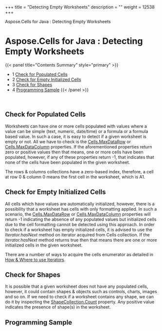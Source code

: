 +++
title = "Detecting Empty Worksheets" 
description = "" 
weight = 12538 
+++

Aspose.Cells for Java : Detecting Empty Worksheets  

# Aspose.Cells for Java : Detecting Empty Worksheets


{{< panel title="Contents Summary" style="primary" >}}
*   1 [Check for Populated Cells](#DetectingEmptyWorksheets-CheckforPopulatedCells)
*   2 [Check for Empty Initialized Cells](#DetectingEmptyWorksheets-CheckforEmptyInitializedCells)
*   3 [Check for Shapes](#DetectingEmptyWorksheets-CheckforShapes)
*   4 [Programming Sample](#DetectingEmptyWorksheets-ProgrammingSample)
{{< /panel >}}
 

 

## Check for Populated Cells

Worksheets can have one or more cells populated with values where a value can be simple (text, numeric, date/time) or a formula or a formula based value. In such a case, it is easy to detect if a given worksheet is empty or not. All we have to check is the [Cells.MaxDataRow](https://apireference.aspose.com/java/cells/com.aspose.cells/cells#MaxDataRow) or [Cells.MaxDataColumn](https://apireference.aspose.com/java/cells/com.aspose.cells/cells#MaxDataColumn) properties. If the aforementioned properties return zero or positive values then that means, one or more cells have been populated, however, if any of these properties return -1, that indicates that none of the cells have been populated in the given worksheet.

The rows & columns collections have a zero-based index, therefore, a cell at row 0 & column 0 means the first cell in the worksheet, which is A1.

## Check for Empty Initialized Cells

All cells which have values are automatically initialized, however, there is a possibility that a worksheet has cells with only formatting applied. In such a scenario, the [Cells.MaxDataRow](https://apireference.aspose.com/java/cells/com.aspose.cells/cells#MaxDataRow) or [Cells.MaxDataColumn](https://apireference.aspose.com/java/cells/com.aspose.cells/cells#MaxDataColumn) properties will return -1 indicating the absence of any populated values but initialized cells due to the cell formatting cannot be detected using this approach. In order to check if a worksheet has empty initialized cells, it is advised to use the *Iterator.hasNext* method on iterator acquired from Cells collection. If the *iterator.hasNext* method returns true then that means there are one or more initialized cells in the given worksheet.

There are a number of ways to acquire the cells enumerator as detailed in [How & Where to use Iterators](http://www.aspose.com/docs/display/cellsjava/How+and+Where+to+Use+Iterators).

## Check for Shapes

It is possible that a given worksheet does not have any populated cells, however, it could contain shapes & objects such as controls, charts, images and so on. If we need to check if a worksheet contains any shape, we can do it by inspecting the [ShapeCollection.Count](https://apireference.aspose.com/java/cells/com.aspose.cells/shapecollection#Count) property. Any positive value indicates the presence of shape(s) in the worksheet.


## Programming Sample

